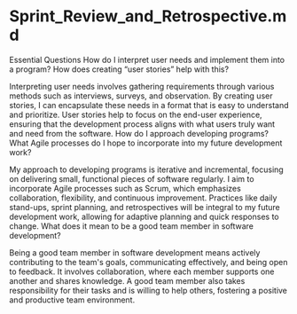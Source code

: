 # Sprint_Review_and_Retrospective.md
Essential Questions
How do I interpret user needs and implement them into a program? How does creating “user stories” help with this?

Interpreting user needs involves gathering requirements through various methods such as interviews, surveys, and observation. By creating user stories, I can encapsulate these needs in a format that is easy to understand and prioritize. User stories help to focus on the end-user experience, ensuring that the development process aligns with what users truly want and need from the software.
How do I approach developing programs? What Agile processes do I hope to incorporate into my future development work?

My approach to developing programs is iterative and incremental, focusing on delivering small, functional pieces of software regularly. I aim to incorporate Agile processes such as Scrum, which emphasizes collaboration, flexibility, and continuous improvement. Practices like daily stand-ups, sprint planning, and retrospectives will be integral to my future development work, allowing for adaptive planning and quick responses to change.
What does it mean to be a good team member in software development?

Being a good team member in software development means actively contributing to the team's goals, communicating effectively, and being open to feedback. It involves collaboration, where each member supports one another and shares knowledge. A good team member also takes responsibility for their tasks and is willing to help others, fostering a positive and productive team environment.
